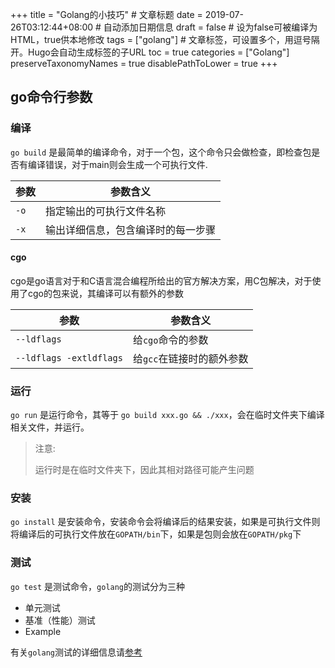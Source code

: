 +++
title = "Golang的小技巧"  # 文章标题
date = 2019-07-26T03:12:44+08:00  # 自动添加日期信息
draft = false  # 设为false可被编译为HTML，true供本地修改
tags = ["golang"]  # 文章标签，可设置多个，用逗号隔开。Hugo会自动生成标签的子URL
toc = true
categories = ["Golang"]
preserveTaxonomyNames = true
disablePathToLower = true
+++
## go命令行参数

### 编译
`go build` 是最简单的编译命令，对于一个包，这个命令只会做检查，即检查包是否有编译错误，对于main则会生成一个可执行文件.

参数 | 参数含义
--- | ---
`-o` | 指定输出的可执行文件名称
`-x` | 输出详细信息，包含编译时的每一步骤

#### cgo
cgo是go语言对于和C语言混合编程所给出的官方解决方案，用C包解决，对于使用了cgo的包来说，其编译可以有额外的参数

参数 | 参数含义
--- | ---
`--ldflags` | 给`cgo`命令的参数
`--ldflags -extldflags` | 给`gcc`在链接时的额外参数


### 运行
`go run` 是运行命令，其等于 `go build xxx.go && ./xxx`，会在临时文件夹下编译相关文件，并运行。

> 注意:
> 
> 运行时是在临时文件夹下，因此其相对路径可能产生问题

### 安装
`go install` 是安装命令，安装命令会将编译后的结果安装，如果是可执行文件则将编译后的可执行文件放在`GOPATH/bin`下，如果是包则会放在`GOPATH/pkg`下

### 测试
`go test` 是测试命令，`golang`的测试分为三种

- 单元测试
- 基准（性能）测试
- Example

有关`golang`测试的详细信息请[参考][golangtest]


[golangtest]: https://blog.csdn.net/u011957758/article/details/81267972

